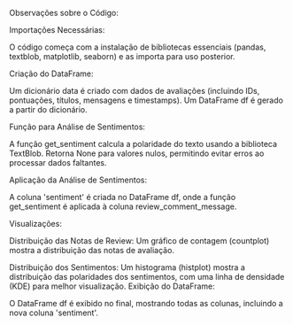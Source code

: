 Observações sobre o Código:

Importações Necessárias:

O código começa com a instalação de bibliotecas essenciais (pandas, textblob, matplotlib, seaborn) e as importa para uso posterior.

Criação do DataFrame:

Um dicionário data é criado com dados de avaliações (incluindo IDs, pontuações, títulos, mensagens e timestamps).
Um DataFrame df é gerado a partir do dicionário.

Função para Análise de Sentimentos:

A função get_sentiment calcula a polaridade do texto usando a biblioteca TextBlob. Retorna None para valores nulos, permitindo evitar erros ao processar dados faltantes.

Aplicação da Análise de Sentimentos:

A coluna 'sentiment' é criada no DataFrame df, onde a função get_sentiment é aplicada à coluna review_comment_message.

Visualizações:

Distribuição das Notas de Review: Um gráfico de contagem (countplot) mostra a distribuição das notas de avaliação.

Distribuição dos Sentimentos: Um histograma (histplot) mostra a distribuição das polaridades dos sentimentos, com uma linha de densidade (KDE) para melhor visualização.
Exibição do DataFrame:

O DataFrame df é exibido no final, mostrando todas as colunas, incluindo a nova coluna 'sentiment'.


